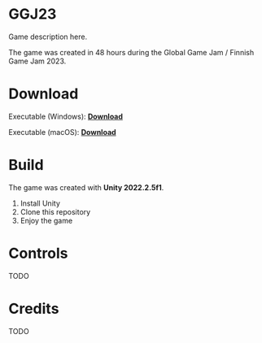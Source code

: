 
# GGJ23

Game description here.

The game was created in 48 hours during the Global Game Jam / Finnish Game Jam 2023.

# Download

Executable (Windows): [**Download**](https://link)

Executable (macOS): [**Download**](https://link)

# Build

The game was created with **Unity 2022.2.5f1**.

 1. Install Unity
 2. Clone this repository
 3. Enjoy the game

# Controls

TODO

# Credits

TODO
